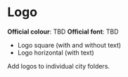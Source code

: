 # Logo

**Official colour**: TBD 
**Official font**: TBD

* Logo square (with and without text)
* Logo horizontal (with text)
 
Add logos to individual city folders.
